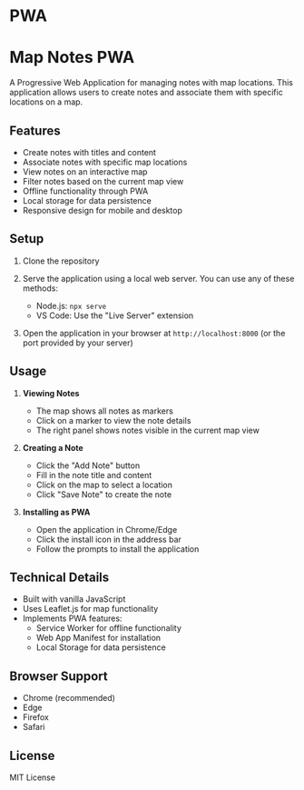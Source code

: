 # PWA
# Map Notes PWA

A Progressive Web Application for managing notes with map locations. This application allows users to create notes and associate them with specific locations on a map.

## Features

- Create notes with titles and content
- Associate notes with specific map locations
- View notes on an interactive map
- Filter notes based on the current map view
- Offline functionality through PWA
- Local storage for data persistence
- Responsive design for mobile and desktop

## Setup

1. Clone the repository
2. Serve the application using a local web server. You can use any of these methods:
   - Node.js: `npx serve`
   - VS Code: Use the "Live Server" extension

3. Open the application in your browser at `http://localhost:8000` (or the port provided by your server)

## Usage

1. **Viewing Notes**
   - The map shows all notes as markers
   - Click on a marker to view the note details
   - The right panel shows notes visible in the current map view

2. **Creating a Note**
   - Click the "Add Note" button
   - Fill in the note title and content
   - Click on the map to select a location
   - Click "Save Note" to create the note

3. **Installing as PWA**
   - Open the application in Chrome/Edge
   - Click the install icon in the address bar
   - Follow the prompts to install the application

## Technical Details

- Built with vanilla JavaScript
- Uses Leaflet.js for map functionality
- Implements PWA features:
  - Service Worker for offline functionality
  - Web App Manifest for installation
  - Local Storage for data persistence

## Browser Support

- Chrome (recommended)
- Edge
- Firefox
- Safari

## License

MIT License 